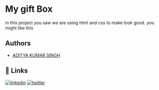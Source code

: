 
# My gift Box

in this project you saw we are using html and css to make look good.
you might like this



## Authors

- [ADITYA  KUMAR SINGH](https://github.com/mgshubham90)

  
## 🔗 Links
[![linkedin](https://img.shields.io/badge/linkedin-0A66C2?style=for-the-badge&logo=linkedin&logoColor=white)](https://www.linkedin.com/in/shubham-kumar-132940182/)
[![twitter](https://img.shields.io/badge/twitter-1DA1F2?style=for-the-badge&logo=twitter&logoColor=white)](https://twitter.com/Shubhamkasyyap)

  
